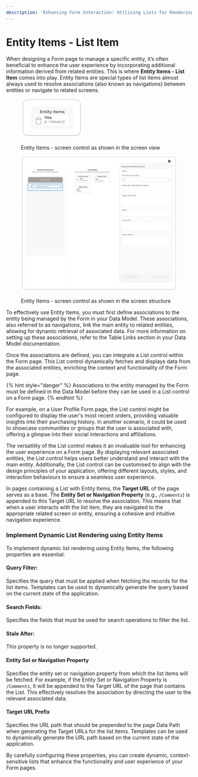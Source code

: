 ```yaml
---
description: 'Enhancing Form Interaction: Utilising Lists for Rendering Entity Associations'
---
```


# Entity Items - List Item

When designing a Form page to manage a specific entity, it’s often beneficial to enhance the user experience by incorporating additional information derived from related entities. This is where **Entity Items - List Item** comes into play. Entity Items are special types of list items almost always used to resolve associations (also known as navigations) between entities or navigate to related screens.

<div align="left"><figure><img src="../../../../../.gitbook/assets/image (35).png" alt="" width="167"><figcaption><p>Entity Items -  screen control as shown in the screen view</p></figcaption></figure> <figure><img src="../../../../../.gitbook/assets/image (37).png" alt="" width="563"><figcaption><p>Entity Items - screen control as shown in the screen structure</p></figcaption></figure></div>

To effectively use Entity Items, you must first define associations to the entity being managed by the Form in your Data Model. These associations, also referred to as navigations, link the main entity to related entities, allowing for dynamic retrieval of associated data. For more information on setting up these associations, refer to the Table Links section in your Data Model documentation.

Once the associations are defined, you can integrate a List control within the Form page. This List control dynamically fetches and displays data from the associated entities, enriching the context and functionality of the Form page.

{% hint style="danger" %}
Associations to the entity managed by the Form must be defined in the Data Model before they can be used in a List control on a Form page.
{% endhint %}

For example, on a User Profile Form page, the List control might be configured to display the user's most recent orders, providing valuable insights into their purchasing history. In another scenario, it could be used to showcase communities or groups that the user is associated with, offering a glimpse into their social interactions and affiliations.

The versatility of the List control makes it an invaluable tool for enhancing the user experience on a Form page. By displaying relevant associated entities, the List control helps users better understand and interact with the main entity. Additionally, the List control can be customised to align with the design principles of your application, offering different layouts, styles, and interaction behaviours to ensure a seamless user experience.

In pages containing a List with Entity Items, the **Target URL** of the page serves as a base. The **Entity Set or Navigation Property** (e.g., `/Comments`) is appended to this Target URL to resolve the association. This means that when a user interacts with the list item, they are navigated to the appropriate related screen or entity, ensuring a cohesive and intuitive navigation experience.

### Implement Dynamic List Rendering using Entity Items

To implement dynamic list rendering using Entity Items, the following properties are essential:

#### **Query Filter**:&#x20;

Specifies the query that must be applied when fetching the records for the list items. Templates can be used to dynamically generate the query based on the current state of the application.

#### **Search Fields**:&#x20;

Specifies the fields that must be used for search operations to filter the list.

#### **Stale After**:&#x20;

This property is no longer supported.

#### **Entity Set or Navigation Property**&#x20;

Specifies the entity set or navigation property from which the list items will be fetched. For example, if the Entity Set or Navigation Property is `/Comments`, it will be appended to the Target URL of the page that contains the List. This effectively resolves the association by directing the user to the relevant associated data.

#### **Target URL Prefix**

Specifies the URL path that should be prepended to the page Data Path when generating the Target URLs for the list items. Templates can be used to dynamically generate the URL path based on the current state of the application.

By carefully configuring these properties, you can create dynamic, context-sensitive lists that enhance the functionality and user experience of your Form pages.
